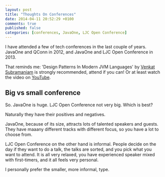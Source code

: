 ```yaml
---
layout: post
title: "Thoughts On Conferences"
date: 2014-04-11 20:52:29 +0100
comments: true
published: false
categories: [conferences, JavaOne, LJC Open Conference]
---
```

I have attended a few of tech conferences in the last couple of years.
JavaOne and QConn in 2012, and JavaOne and LJC Open Conference in 2013.

That reminds me: 'Design Patterns In Modern JVM Languages' by [Venkat Subramaniam](https://twitter.com/venkat_s) is strongly recommended, attend if you can! Or at least watch the video on [YouTube](https://www.youtube.com/watch?v=nwxcI6FNbu4).

## Big vs small conference
So. JavaOne is huge. LJC Open Conference not very big. Which is best?

Naturally they have their positives and negatives.

JavaOne, because of its size, attracts lots of talented speakers and guests. They have maaany different tracks with different focus, so you have a lot to choose from.

LJC Open Conference on the other hand is informal. People decide on the day if they want to do a talk, the talks are sorted, and you pick what you want to attend. It is all very relaxed, you have experienced speaker mixed with first-timers, and it all feels very personal.

I personally prefer the smaller, more informal, type.